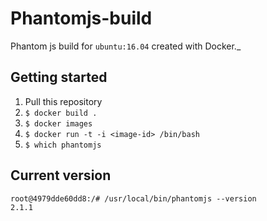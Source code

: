 # Phantomjs-build

Phantom js build for `ubuntu:16.04` created with Docker._

## Getting started

1. Pull this repository
2. `$ docker build .`
3. `$ docker images`
4. `$ docker run -t -i <image-id> /bin/bash`
5. `$ which phantomjs`


## Current version
```
root@4979dde60dd8:/# /usr/local/bin/phantomjs --version
2.1.1
```
